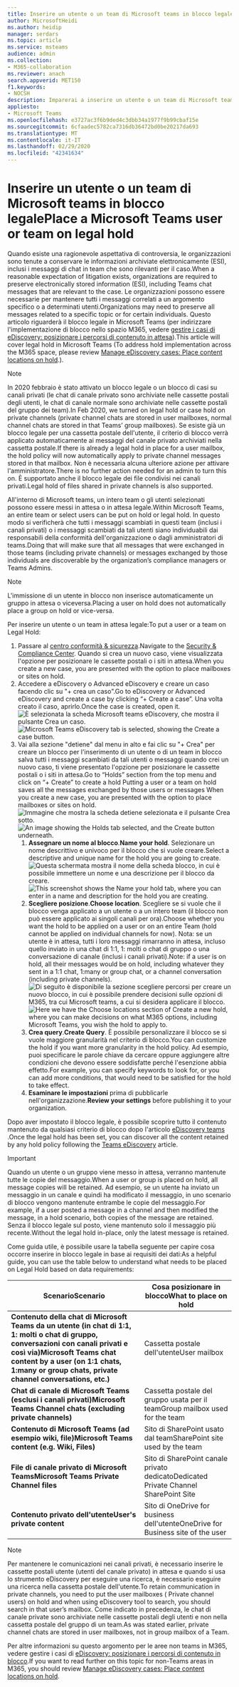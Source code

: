 ```yaml
---
title: Inserire un utente o un team di Microsoft teams in blocco legale
author: MicrosoftHeidi
ms.author: heidip
manager: serdars
ms.topic: article
ms.service: msteams
audience: admin
ms.collection:
- M365-collaboration
ms.reviewer: anach
search.appverid: MET150
f1.keywords:
- NOCSH
description: Imparerai a inserire un utente o un team di Microsoft teams in blocco legale usando il centro conformità & sicurezza e scopri cosa richiede un blocco legale in base ai requisiti dei dati.
appliesto:
- Microsoft Teams
ms.openlocfilehash: e3727ac3f6b9ded4c3dbb34a1977f9b99cbaf15e
ms.sourcegitcommit: 6cfaadec5782ca7316db36472bd0be20217da693
ms.translationtype: MT
ms.contentlocale: it-IT
ms.lasthandoff: 02/29/2020
ms.locfileid: "42341634"
---
```

<a name="place-a-microsoft-teams-user-or-team-on-legal-hold"></a><span data-ttu-id="8a20b-103">Inserire un utente o un team di Microsoft teams in blocco legale</span><span class="sxs-lookup"><span data-stu-id="8a20b-103">Place a Microsoft Teams user or team on legal hold</span></span>
==================================================

<span data-ttu-id="8a20b-104">Quando esiste una ragionevole aspettativa di controversia, le organizzazioni sono tenute a conservare le informazioni archiviate elettronicamente (ESI), inclusi i messaggi di chat in team che sono rilevanti per il caso.</span><span class="sxs-lookup"><span data-stu-id="8a20b-104">When a reasonable expectation of litigation exists, organizations are required to preserve electronically stored information (ESI), including Teams chat messages that are relevant to the case.</span></span> <span data-ttu-id="8a20b-105">Le organizzazioni possono essere necessarie per mantenere tutti i messaggi correlati a un argomento specifico o a determinati utenti.</span><span class="sxs-lookup"><span data-stu-id="8a20b-105">Organizations may need to preserve all messages related to a specific topic or for certain individuals.</span></span> <span data-ttu-id="8a20b-106">Questo articolo riguarderà il blocco legale in Microsoft Teams (per indirizzare l'implementazione di blocco nello spazio M365, vedere [gestire i casi di eDiscovery: posizionare i percorsi di contenuto in attesa](https://docs.microsoft.com/microsoft-365/compliance/ediscovery-cases#step-4-place-content-locations-on-hold)).</span><span class="sxs-lookup"><span data-stu-id="8a20b-106">This article will cover legal hold in Microsoft Teams (To address hold implementation across the M365 space, please review [Manage eDiscovery cases: Place content locations on hold](https://docs.microsoft.com/microsoft-365/compliance/ediscovery-cases#step-4-place-content-locations-on-hold).).</span></span>

> [!NOTE]
> <span data-ttu-id="8a20b-107">In 2020 febbraio è stato attivato un blocco legale o un blocco di casi su canali privati (le chat di canale privato sono archiviate nelle cassette postali degli utenti, le chat di canale normale sono archiviate nelle cassette postali del gruppo dei team).</span><span class="sxs-lookup"><span data-stu-id="8a20b-107">In Feb 2020, we turned on legal hold or case hold on private channels (private channel chats are stored in user mailboxes, normal channel chats are stored in that Teams’ group mailboxes).</span></span> <span data-ttu-id="8a20b-108">Se esiste già un blocco legale per una cassetta postale dell'utente, il criterio di blocco verrà applicato automaticamente ai messaggi del canale privato archiviati nella cassetta postale.</span><span class="sxs-lookup"><span data-stu-id="8a20b-108">If there is already a legal hold in place for a user mailbox, the hold policy will now automatically apply to private channel messages stored in that mailbox.</span></span> <span data-ttu-id="8a20b-109">Non è necessaria alcuna ulteriore azione per attivare l'amministratore.</span><span class="sxs-lookup"><span data-stu-id="8a20b-109">There is no further action needed for an admin to turn this on.</span></span> <span data-ttu-id="8a20b-110">È supportato anche il blocco legale dei file condivisi nei canali privati.</span><span class="sxs-lookup"><span data-stu-id="8a20b-110">Legal hold of files shared in private channels is also supported.</span></span>

<span data-ttu-id="8a20b-111">All'interno di Microsoft teams, un intero team o gli utenti selezionati possono essere messi in attesa o in attesa legale.</span><span class="sxs-lookup"><span data-stu-id="8a20b-111">Within Microsoft Teams, an entire team or select users can be put on hold or legal hold.</span></span> <span data-ttu-id="8a20b-112">In questo modo si verificherà che tutti i messaggi scambiati in questi team (inclusi i canali privati) o i messaggi scambiati da tali utenti siano individuabili dai responsabili della conformità dell'organizzazione o dagli amministratori di teams.</span><span class="sxs-lookup"><span data-stu-id="8a20b-112">Doing that will make sure that all messages that were exchanged in those teams (including private channels) or messages exchanged by those individuals are discoverable by the organization’s compliance managers or Teams Admins.</span></span>

> [!NOTE]
> <span data-ttu-id="8a20b-113">L'immissione di un utente in blocco non inserisce automaticamente un gruppo in attesa o viceversa.</span><span class="sxs-lookup"><span data-stu-id="8a20b-113">Placing a user on hold does not automatically place a group on hold or vice-versa.</span></span>

<span data-ttu-id="8a20b-114">Per inserire un utente o un team in attesa legale:</span><span class="sxs-lookup"><span data-stu-id="8a20b-114">To put a user or a team on Legal Hold:</span></span>

1. <span data-ttu-id="8a20b-115">Passare al [centro conformità & sicurezza](https://go.microsoft.com/fwlink/?linkid=854628).</span><span class="sxs-lookup"><span data-stu-id="8a20b-115">Navigate to the [Security & Compliance Center](https://go.microsoft.com/fwlink/?linkid=854628).</span></span> <span data-ttu-id="8a20b-116">Quando si crea un nuovo caso, viene visualizzata l'opzione per posizionare le cassette postali o i siti in attesa.</span><span class="sxs-lookup"><span data-stu-id="8a20b-116">When you create a new case, you are presented with the option to place mailboxes or sites on hold.</span></span>
1. <span data-ttu-id="8a20b-117">Accedere a eDiscovery o Advanced eDiscovery e creare un caso facendo clic su "+ crea un caso".</span><span class="sxs-lookup"><span data-stu-id="8a20b-117">Go to eDiscovery or Advanced eDiscovery and create a case by clicking “+ Create a case”.</span></span> <span data-ttu-id="8a20b-118">Una volta creato il caso, aprirlo.</span><span class="sxs-lookup"><span data-stu-id="8a20b-118">Once the case is created, open it.</span></span>
<span data-ttu-id="8a20b-119">![È selezionata la scheda Microsoft teams eDiscovery, che mostra il pulsante Crea un caso.](media/LegalHold1.png)</span><span class="sxs-lookup"><span data-stu-id="8a20b-119">![Microsoft Teams eDiscovery tab is selected, showing the Create a case button.](media/LegalHold1.png)</span></span>
1. <span data-ttu-id="8a20b-120">Vai alla sezione "detiene" dal menu in alto e fai clic su "+ Crea" per creare un blocco per l'inserimento di un utente o di un team in blocco salva tutti i messaggi scambiati da tali utenti o messaggi quando crei un nuovo caso, ti viene presentato l'opzione per posizionare le cassette postali o i siti in attesa.</span><span class="sxs-lookup"><span data-stu-id="8a20b-120">Go to “Holds” section from the top menu and click on “+ Create” to create a hold Putting a user or a team on hold saves all the messages exchanged by those users or messages When you create a new case, you are presented with the option to place mailboxes or sites on hold.</span></span>
<span data-ttu-id="8a20b-121">![Immagine che mostra la scheda detiene selezionata e il pulsante Crea sotto.](media/LegalHold2.png)</span><span class="sxs-lookup"><span data-stu-id="8a20b-121">![An image showing the Holds tab selected, and the Create button underneath.](media/LegalHold2.png)</span></span>
    1. <span data-ttu-id="8a20b-122">**Assegnare un nome al blocco**.</span><span class="sxs-lookup"><span data-stu-id="8a20b-122">**Name your hold**.</span></span> <span data-ttu-id="8a20b-123">Selezionare un nome descrittivo e univoco per il blocco che si vuole creare.</span><span class="sxs-lookup"><span data-stu-id="8a20b-123">Select a descriptive and unique name for the hold you are going to create.</span></span>
<span data-ttu-id="8a20b-124">![Questa schermata mostra il nome della scheda blocco, in cui è possibile immettere un nome e una descrizione per il blocco da creare.](media/LegalHold3.png)</span><span class="sxs-lookup"><span data-stu-id="8a20b-124">![This screenshot shows the Name your hold tab, where you can enter in a name and description for the hold you are creating.](media/LegalHold3.png)</span></span>
    1. <span data-ttu-id="8a20b-125">**Scegliere posizione**.</span><span class="sxs-lookup"><span data-stu-id="8a20b-125">**Choose location**.</span></span> <span data-ttu-id="8a20b-126">Scegliere se si vuole che il blocco venga applicato a un utente o a un intero team (il blocco non può essere applicato ai singoli canali per ora).</span><span class="sxs-lookup"><span data-stu-id="8a20b-126">Choose whether you want the hold to be applied on a user or on an entire Team (hold cannot be applied on individual channels for now).</span></span> <span data-ttu-id="8a20b-127">Nota: se un utente è in attesa, tutti i loro messaggi rimarranno in attesa, incluso quello inviato in una chat di 1:1, 1: molti o chat di gruppo o una conversazione di canale (inclusi i canali privati).</span><span class="sxs-lookup"><span data-stu-id="8a20b-127">Note: if a user is on hold, all their messages would be on hold, including whatever they sent in a 1:1 chat, 1:many or group chat, or a channel conversation (including private channels).</span></span>
    <span data-ttu-id="8a20b-128">![Di seguito è disponibile la sezione scegliere percorsi per creare un nuovo blocco, in cui è possibile prendere decisioni sulle opzioni di M365, tra cui Microsoft teams, a cui si desidera applicare il blocco.](media/LegalHold4.png)</span><span class="sxs-lookup"><span data-stu-id="8a20b-128">![Here we have the Choose locations section of Create a new hold, where you can make decisions on what M365 options, including Microsoft Teams, you wish the hold to apply to.](media/LegalHold4.png)</span></span>
    1. <span data-ttu-id="8a20b-129">**Crea query**.</span><span class="sxs-lookup"><span data-stu-id="8a20b-129">**Create Query**.</span></span> <span data-ttu-id="8a20b-130">È possibile personalizzare il blocco se si vuole maggiore granularità nel criterio di blocco.</span><span class="sxs-lookup"><span data-stu-id="8a20b-130">You can customize the hold if you want more granularity in the hold policy.</span></span> <span data-ttu-id="8a20b-131">Ad esempio, puoi specificare le parole chiave da cercare oppure aggiungere altre condizioni che devono essere soddisfatte perché l'esenzione abbia effetto.</span><span class="sxs-lookup"><span data-stu-id="8a20b-131">For example, you can specify keywords to look for, or you can add more conditions, that would need to be satisfied for the hold to take effect.</span></span>
    1. <span data-ttu-id="8a20b-132">**Esaminare le impostazioni** prima di pubblicarle nell'organizzazione.</span><span class="sxs-lookup"><span data-stu-id="8a20b-132">**Review your settings** before publishing it to your organization.</span></span>

<span data-ttu-id="8a20b-133">Dopo aver impostato il blocco legale, è possibile scoprire tutto il contenuto mantenuto da qualsiasi criterio di blocco dopo l'articolo [eDiscovery teams](eDiscovery-investigation.md) .</span><span class="sxs-lookup"><span data-stu-id="8a20b-133">Once the legal hold has been set, you can discover all the content retained by any hold policy following the [Teams eDiscovery](eDiscovery-investigation.md) article.</span></span>

> [!IMPORTANT]
> <span data-ttu-id="8a20b-134">Quando un utente o un gruppo viene messo in attesa, verranno mantenute tutte le copie del messaggio.</span><span class="sxs-lookup"><span data-stu-id="8a20b-134">When a user or group is placed on hold, all message copies will be retained.</span></span> <span data-ttu-id="8a20b-135">Ad esempio, se un utente ha inviato un messaggio in un canale e quindi ha modificato il messaggio, in uno scenario di blocco vengono mantenute entrambe le copie del messaggio.</span><span class="sxs-lookup"><span data-stu-id="8a20b-135">For example, if a user posted a message in a channel and then modified the message, in a hold scenario, both copies of the message are retained.</span></span> <span data-ttu-id="8a20b-136">Senza il blocco legale sul posto, viene mantenuto solo il messaggio più recente.</span><span class="sxs-lookup"><span data-stu-id="8a20b-136">Without the legal hold in-place, only the latest message is retained.</span></span>

<span data-ttu-id="8a20b-137">Come guida utile, è possibile usare la tabella seguente per capire cosa occorre inserire in blocco legale in base ai requisiti dei dati:</span><span class="sxs-lookup"><span data-stu-id="8a20b-137">As a helpful guide, you can use the table below to understand what needs to be placed on Legal Hold based on data requirements:</span></span>

|<span data-ttu-id="8a20b-138">Scenario</span><span class="sxs-lookup"><span data-stu-id="8a20b-138">Scenario</span></span>  |<span data-ttu-id="8a20b-139">Cosa posizionare in blocco</span><span class="sxs-lookup"><span data-stu-id="8a20b-139">What to place on hold</span></span>  |
|---------|---------|
|<span data-ttu-id="8a20b-140">**Contenuto della chat di Microsoft Teams da un utente (in chat di 1:1, 1: molti o chat di gruppo, conversazioni con canali privati e così via)**</span><span class="sxs-lookup"><span data-stu-id="8a20b-140">**Microsoft Teams chat content by a user (on 1:1 chats, 1:many or group chats, private channel conversations, etc.)**</span></span>     |<span data-ttu-id="8a20b-141">Cassetta postale dell'utente</span><span class="sxs-lookup"><span data-stu-id="8a20b-141">User mailbox</span></span>         |
|<span data-ttu-id="8a20b-142">**Chat di canale di Microsoft Teams (esclusi i canali privati)**</span><span class="sxs-lookup"><span data-stu-id="8a20b-142">**Microsoft Teams Channel chats (excluding private channels)**</span></span>    |<span data-ttu-id="8a20b-143">Cassetta postale del gruppo usata per il team</span><span class="sxs-lookup"><span data-stu-id="8a20b-143">Group mailbox used for the team</span></span>         |
|<span data-ttu-id="8a20b-144">**Contenuto di Microsoft Teams (ad esempio wiki, file)**</span><span class="sxs-lookup"><span data-stu-id="8a20b-144">**Microsoft Teams content (e.g. Wiki, Files)**</span></span>     |<span data-ttu-id="8a20b-145">Sito di SharePoint usato dal team</span><span class="sxs-lookup"><span data-stu-id="8a20b-145">SharePoint site used by the team</span></span>         |
|<span data-ttu-id="8a20b-146">**File di canale privato di Microsoft Teams**</span><span class="sxs-lookup"><span data-stu-id="8a20b-146">**Microsoft Teams Private Channel files**</span></span>     |<span data-ttu-id="8a20b-147">Sito di SharePoint canale privato dedicato</span><span class="sxs-lookup"><span data-stu-id="8a20b-147">Dedicated Private Channel SharePoint Site</span></span>     |
|<span data-ttu-id="8a20b-148">**Contenuto privato dell'utente**</span><span class="sxs-lookup"><span data-stu-id="8a20b-148">**User's private content**</span></span>     |<span data-ttu-id="8a20b-149">Sito di OneDrive for business dell'utente</span><span class="sxs-lookup"><span data-stu-id="8a20b-149">OneDrive for Business site of the user</span></span>         |

> [!NOTE]
> <span data-ttu-id="8a20b-150">Per mantenere le comunicazioni nei canali privati, è necessario inserire le cassette postali utente (utenti del canale privato) in attesa e quando si usa lo strumento eDiscovery per eseguire una ricerca, è necessario eseguire una ricerca nella cassetta postale dell'utente.</span><span class="sxs-lookup"><span data-stu-id="8a20b-150">To retain communication in private channels, you need to put the user mailboxes ( Private channel users) on hold and when using eDiscovery tool to search, you should search in that user’s mailbox.</span></span> <span data-ttu-id="8a20b-151">Come indicato in precedenza, le chat di canale private sono archiviate nelle cassette postali degli utenti e non nella cassetta postale del gruppo di un team.</span><span class="sxs-lookup"><span data-stu-id="8a20b-151">As was stated earlier, private channel chats are stored in user mailboxes, not in group mailbox of a Team.</span></span>

<span data-ttu-id="8a20b-152">Per altre informazioni su questo argomento per le aree non teams in M365, vedere gestire i casi di [eDiscovery: posizionare i percorsi di contenuto in blocco](https://docs.microsoft.com/microsoft-365/compliance/ediscovery-cases#step-4-place-content-locations-on-hold).</span><span class="sxs-lookup"><span data-stu-id="8a20b-152">If you want to read further on this topic for non-Teams areas in M365, you should review [Manage eDiscovery cases: Place content locations on hold](https://docs.microsoft.com/microsoft-365/compliance/ediscovery-cases#step-4-place-content-locations-on-hold).</span></span>
